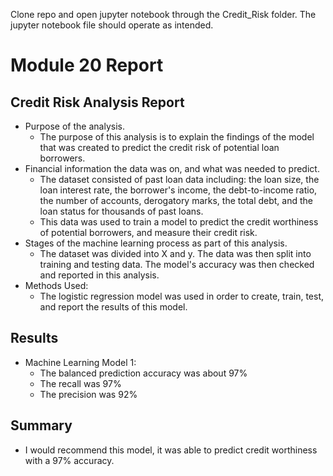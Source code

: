 Clone repo and open jupyter notebook through the Credit_Risk folder. The jupyter notebook file should operate as intended.

# Module 20 Report

## Credit Risk Analysis Report

* Purpose of the analysis.
  - The purpose of this analysis is to explain the findings of the model that was created to predict the credit risk of potential loan borrowers.
* Financial information the data was on, and what was needed to predict.
  - The dataset consisted of past loan data including: the loan size, the loan interest rate, the borrower's income, the debt-to-income ratio, the number of       accounts, derogatory marks, the total debt, and the loan status for thousands of past loans.
  - This data was used to train a model to predict the credit worthiness of potential borrowers, and measure their credit risk.
* Stages of the machine learning process as part of this analysis.
  - The dataset was divided into X and y. The data was then split into training and testing data. The model's accuracy was then checked and reported in this analysis.
* Methods Used:
  - The logistic regression model was used in order to create, train, test, and report the results of this model.

## Results

* Machine Learning Model 1:
    * The balanced prediction accuracy was about 97%
    * The recall was 97%
    * The precision was 92%

## Summary

* I would recommend this model, it was able to predict credit worthiness with a 97% accuracy.
